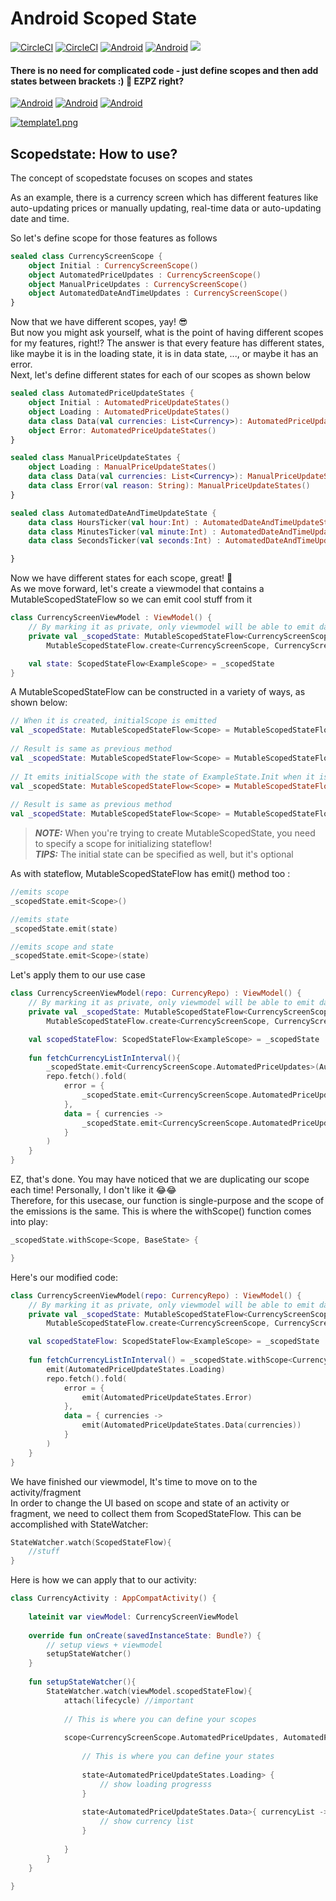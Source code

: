 # Android Scoped State
[![CircleCI](https://circleci.com/gh/KotlinByte/ScopedState.svg?style=shield)]()
[![CircleCI](https://img.shields.io/badge/Maintained-yes-green.svg)]()
[![Android]( https://img.shields.io/github/license/KotlinByte/ScopedState.svg)]()
[![Android]( https://img.shields.io/github/v/release/KotlinByte/ScopedState.svg)]()
[![](https://jitpack.io/v/KotlinByte/ScopedState.svg)](https://jitpack.io/#KotlinByte/ScopedState)
#### There is no need for complicated code - just define scopes and then add states between brackets :) 🤤 EZPZ right?

[![Android]( 	https://img.shields.io/badge/Android-3DDC84?style=for-the-badge&logo=android&logoColor=white)]()
[![Android]( 	https://img.shields.io/badge/Telegram-2CA5E0?style=for-the-badge&logo=telegram&logoColor=white)](https://t.me/kotlinbyte)
[![Android]( 	https://img.shields.io/badge/Kotlin-ff8800?&style=for-the-badge&logo=kotlin&logoColor=white)](https://t.me/kotlinbyte)



[![template1.png](https://i.postimg.cc/HxRpRCrs/template1.png)](https://postimg.cc/TLjM5FjZ)

## Scopedstate: How to use?
The concept of scopedstate focuses on scopes and states

As an example, there is a currency screen which has different features like auto-updating prices or manually updating, real-time data or auto-updating date and time.

So let's define scope for those features as follows

``` kotlin
sealed class CurrencyScreenScope {
    object Initial : CurrencyScreenScope()
    object AutomatedPriceUpdates : CurrencyScreenScope()
    object ManualPriceUpdates : CurrencyScreenScope()
    object AutomatedDateAndTimeUpdates : CurrencyScreenScope()
}
```
Now that we have different scopes, yay! 😎</br>
But now you might ask yourself, what is the point of having different scopes for my features, right!?
The answer is that every feature has different states, like maybe it is in the loading state, it is in data state, ..., or maybe it has an error.</br>
Next, let's define different states for each of our scopes as shown below
``` kotlin
sealed class AutomatedPriceUpdateStates {
    object Initial : AutomatedPriceUpdateStates()
    object Loading : AutomatedPriceUpdateStates()
    data class Data(val currencies: List<Currency>): AutomatedPriceUpdateStates()
    object Error: AutomatedPriceUpdateStates()
}

sealed class ManualPriceUpdateStates {
    object Loading : ManualPriceUpdateStates()
    data class Data(val currencies: List<Currency>): ManualPriceUpdateStates()
    data class Error(val reason: String): ManualPriceUpdateStates()
}

sealed class AutomatedDateAndTimeUpdateState {
    data class HoursTicker(val hour:Int) : AutomatedDateAndTimeUpdateState()
    data class MinutesTicker(val minute:Int) : AutomatedDateAndTimeUpdateState()
    data class SecondsTicker(val seconds:Int) : AutomatedDateAndTimeUpdateState()

}

```
Now we have different states for each scope, great! 🥳</br>
As we move forward, let's create a viewmodel that contains a MutableScopedStateFlow so we can emit cool stuff from it
``` kotlin
class CurrencyScreenViewModel : ViewModel() {
    // By marking it as private, only viewmodel will be able to emit data through it
    private val _scopedState: MutableScopedStateFlow<CurrencyScreenScope> =
        MutableScopedStateFlow.create<CurrencyScreenScope, CurrencyScreenScope.Initial>()

    val state: ScopedStateFlow<ExampleScope> = _scopedState
}
```
A MutableScopedStateFlow can be constructed in a variety of ways, as shown below:

``` kotlin
// When it is created, initialScope is emitted
val _scopedState: MutableScopedStateFlow<Scope> = MutableScopedStateFlow.create<Scope, Scope.InitialScope>()
    
// Result is same as previous method
val _scopedState: MutableScopedStateFlow<Scope> = MutableScopedStateFlow.create<Scope, Scope.InitialScope>(Scope.InitialScope::class.java)
    
// It emits initialScope with the state of ExampleState.Init when it is created
val _scopedState: MutableScopedStateFlow<Scope> = MutableScopedStateFlow.create<Scope, Scope.InitialScope>(ExampleState.Init)
    
// Result is same as previous method
val _scopedState: MutableScopedStateFlow<Scope> = MutableScopedStateFlow.create<Scope, Scope.InitialScope>(Scope.InitialScope::class.java, ExampleState.Init)
```

> **_NOTE:_** When you're trying to create MutableScopedState, you need to specify a scope for initializing stateflow!</br>
> **_TIPS:_** The initial state can be specified as well, but it's optional

As with stateflow, MutableScopedStateFlow has emit() method too :

``` kotlin
//emits scope
_scopedState.emit<Scope>()

//emits state
_scopedState.emit(state)

//emits scope and state
_scopedState.emit<Scope>(state)
```

Let's apply them to our use case 

``` kotlin
class CurrencyScreenViewModel(repo: CurrencyRepo) : ViewModel() {
    // By marking it as private, only viewmodel will be able to emit data through it
    private val _scopedState: MutableScopedStateFlow<CurrencyScreenScope> =
        MutableScopedStateFlow.create<CurrencyScreenScope, CurrencyScreenScope.Initial>()

    val scopedStateFlow: ScopedStateFlow<ExampleScope> = _scopedState
    
    fun fetchCurrencyListInInterval(){
        _scopedState.emit<CurrencyScreenScope.AutomatedPriceUpdates>(AutomatedPriceUpdateStates.Loading)
        repo.fetch().fold(
            error = {
                _scopedState.emit<CurrencyScreenScope.AutomatedPriceUpdates>(AutomatedPriceUpdateStates.Error)
            },
            data = { currencies ->
                _scopedState.emit<CurrencyScreenScope.AutomatedPriceUpdates>(AutomatedPriceUpdateStates.Data(currencies))
            }
        )
    }
}
```

EZ, that's done. You may have noticed that we are duplicating our scope each time! Personally, I don't like it 😂😂</br>
Therefore, for this usecase, our function is single-purpose and the scope of the emissions is the same. This is where the withScope() function comes into play:
``` kotlin
_scopedState.withScope<Scope, BaseState> {

}
```
Here's our modified code:

``` kotlin
class CurrencyScreenViewModel(repo: CurrencyRepo) : ViewModel() {
    // By marking it as private, only viewmodel will be able to emit data through it
    private val _scopedState: MutableScopedStateFlow<CurrencyScreenScope> =
        MutableScopedStateFlow.create<CurrencyScreenScope, CurrencyScreenScope.Initial>()

    val scopedStateFlow: ScopedStateFlow<ExampleScope> = _scopedState
    
    fun fetchCurrencyListInInterval() = _scopedState.withScope<CurrencyScreenScope.AutomatedPriceUpdates, AutomatedPriceUpdateStates> {
        emit(AutomatedPriceUpdateStates.Loading)
        repo.fetch().fold(
            error = {
                emit(AutomatedPriceUpdateStates.Error)
            },
            data = { currencies ->
                emit(AutomatedPriceUpdateStates.Data(currencies))
            }
        )
    }
}
```

We have finished our viewmodel, It's time to move on to the activity/fragment</br>
In order to change the UI based on scope and state of an activity or fragment, we need to collect them from ScopedStateFlow. This can be accomplished with StateWatcher:

``` kotlin
StateWatcher.watch(ScopedStateFlow){
    //stuff
}
```

Here is how we can apply that to our activity:

``` kotlin
class CurrencyActivity : AppCompatActivity() {
    
    lateinit var viewModel: CurrencyScreenViewModel
    
    override fun onCreate(savedInstanceState: Bundle?) {
        // setup views + viewmodel
        setupStateWatcher()
    }
    
    fun setupStateWatcher(){
        StateWatcher.watch(viewModel.scopedStateFlow){
            attach(lifecycle) //important
            
            // This is where you can define your scopes
            
            scope<CurrencyScreenScope.AutomatedPriceUpdates, AutomatedPriceUpdateStates>{
            
                // This is where you can define your states
                
                state<AutomatedPriceUpdateStates.Loading> {
                    // show loading progresss
                }
                
                state<AutomatedPriceUpdateStates.Data>{ currencyList ->
                    // show currency list
                }
                
            }
        }
    }
    
}
```
